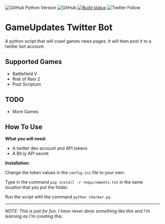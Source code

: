![GitHub Python Version](https://img.shields.io/badge/Python-v3.7-blue) ![GitHub](https://img.shields.io/github/license/No-Death/Gameupdates) [![Build status](https://ci.appveyor.com/api/projects/status/mi7fc9tvop6ew5ri?svg=true)](https://ci.appveyor.com/project/piitchyy/gameupdates-ix091) ![Twitter Follow](https://img.shields.io/twitter/follow/Game_Update_?style=social)


# GameUpdates Twitter Bot
A python script that will crawl games news pages. It will then post it to a twitter bot account.


## Supported Games
- Battlefield V
- Risk of Rain 2
- Post Scriptum

## TODO
- More Games

## How To Use
**What you will need:**
- A twitter dev account and API tokens
- A Bit.ly API secret

**Installation:**

Change the token values in the `config.ini` file to your own.

Type in the command `pip install -r requirements.txt` in the same location that you put the folder.

Run the script with the command `python checker.py`



------
*NOTE: This is just for fun, I have never done something like this and I'm learning as I'm creating this.*
